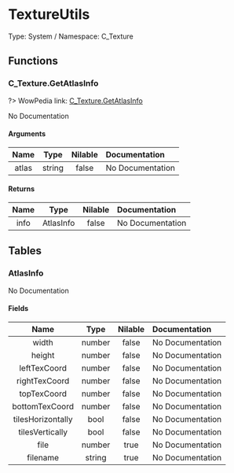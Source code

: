# TextureUtils

Type: System / Namespace: C_Texture

## Functions

### C_Texture.GetAtlasInfo
?> WowPedia link: [C_Texture.GetAtlasInfo](https://wow.gamepedia.com/API_C_Texture.GetAtlasInfo)

No Documentation

#### Arguments
|Name|Type|Nilable|Documentation|
|:---:|:---:|:---:|:---|
|atlas|string|false|No Documentation|
#### Returns
|Name|Type|Nilable|Documentation|
|:---:|:---:|:---:|:---|
|info|AtlasInfo|false|No Documentation|
## Tables

### AtlasInfo

No Documentation

#### Fields
|Name|Type|Nilable|Documentation|
|:---:|:---:|:---:|:---|
|width|number|false|No Documentation|
|height|number|false|No Documentation|
|leftTexCoord|number|false|No Documentation|
|rightTexCoord|number|false|No Documentation|
|topTexCoord|number|false|No Documentation|
|bottomTexCoord|number|false|No Documentation|
|tilesHorizontally|bool|false|No Documentation|
|tilesVertically|bool|false|No Documentation|
|file|number|true|No Documentation|
|filename|string|true|No Documentation|